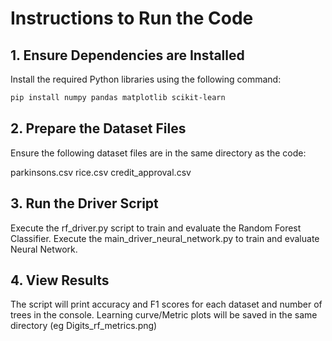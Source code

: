 # Instructions to Run the Code

## 1. Ensure Dependencies are Installed
Install the required Python libraries using the following command:
```bash
pip install numpy pandas matplotlib scikit-learn
```

## 2. Prepare the Dataset Files
Ensure the following dataset files are in the same directory as the code:

parkinsons.csv
rice.csv
credit_approval.csv

## 3. Run the Driver Script
Execute the rf_driver.py script to train and evaluate the Random Forest Classifier.
Execute the main_driver_neural_network.py to train and evaluate Neural Network.

## 4. View Results
The script will print accuracy and F1 scores for each dataset and number of trees in the console.
Learning curve/Metric plots will be saved in the same directory (eg Digits_rf_metrics.png)